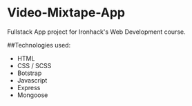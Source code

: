 # Video-Mixtape-App
Fullstack App project for Ironhack's Web Development course.

##Technologies used:

* HTML
* CSS / SCSS
* Botstrap
* Javascript
* Express
* Mongoose

